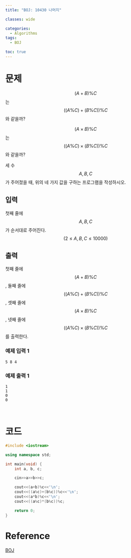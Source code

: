 ```yaml
---
title: "BOJ: 10430 나머지"

classes: wide

categories:
  - Algorithms
tags:
  - BOJ

toc: true
---
```


# 문제

$$(A+B)\%C$$는 $$((A\%C)+(B\%C))\%C$$와 같을까?

$$(A \times B)\%C$$는 $$((A\%C) \times (B\%C))\%C$$ 와 같을까?

세 수 $$A, B, C$$가 주어졌을 때, 위의 네 가지 값을 구하는 프로그램을 작성하시오.

## 입력

첫째 줄에 $$A, B, C$$가 순서대로 주어진다. $$(2 \leq A, B, C \leq 10000)$$

## 출력

첫째 줄에 $$(A+B)\%C$$, 둘째 줄에 $$((A\%C) + (B\%C))\%C$$, 셋째 줄에 $$(A \times B)\%C$$, 넷째 줄에 $$((A\%C) \times (B\%C))\%C$$를 출력한다.

### 예제 입력 1

```shell
5 8 4
```

### 예제 출력 1

```shell
1
1
0
0
```

<br/>

# 코드

```cpp
#include <iostream>

using namespace std;

int main(void) {
    int a, b, c;

    cin>>a>>b>>c;

    cout<<(a+b)%c<<'\n';
    cout<<((a%c)+(b%c))%c<<'\n';
    cout<<(a*b)%c<<'\n';
    cout<<((a%c)*(b%c))%c;

    return 0;
}
```

# Reference

[BOJ](https://www.acmicpc.net/problem/10430)
